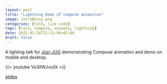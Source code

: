```yaml
---
layout: post
title: "Lightning Demo of Compose animation"
image: introBunny.png
categories: [talk, live code]
tags: [talk, compose, animate, lightning]
date: 2022-02-28T21:13:06+02:00
draft: false
---
```


A lighting talk for [Jozi-JUG](https://twitter.com/jozijug) demonstrating Compose animation and demo on mobile and desktop.

{{< youtube Vo3iIWJvu5k >}}

[slides](https://docs.google.com/presentation/d/132iJ50ZoMZJwaFzmHWiEk6YsEMrS0rb0TTZ7KeM7MI4/edit?usp=sharing)